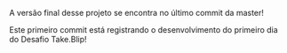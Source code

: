 A versão final desse projeto se encontra no último commit da master!

Este primeiro commit está registrando o desenvolvimento do primeiro dia do Desafio Take.Blip!
